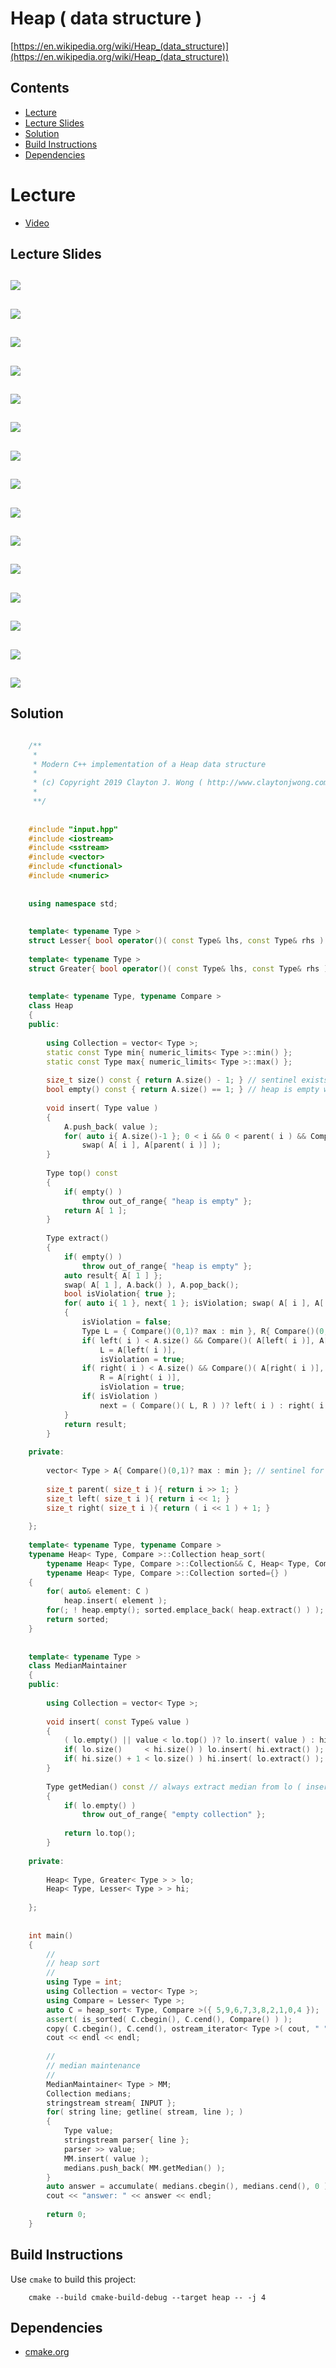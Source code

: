 # Heap ( data structure )
[https://en.wikipedia.org/wiki/Heap_(data_structure)](https://en.wikipedia.org/wiki/Heap_(data_structure))

## Contents
* [Lecture](#lecture)
* [Lecture Slides](#lecture-slides)
* [Solution](#solution)
* [Build Instructions](#build-instructions)
* [Dependencies](#dependencies)

# Lecture
* [Video](https://www.coursera.org/lecture/algorithms-graphs-data-structures/data-structures-overview-WHOPA)

## Lecture Slides
![](documentation/heap_01.png)
---
![](documentation/heap_02.png)
---
![](documentation/heap_03.png)
---
![](documentation/heap_04.png)
---
![](documentation/heap_05.png)
---
![](documentation/heap_06.png)
---
![](documentation/heap_07.png)
---
![](documentation/heap_08.png)
---
![](documentation/heap_09.png)
---
![](documentation/heap_10.png)
---
![](documentation/heap_11.png)
---
![](documentation/heap_12.png)
---
![](documentation/heap_13.png)
---
![](documentation/heap_14.png)
---
![](documentation/heap_15.png)
---

## Solution
```cpp

    /**
     *
     * Modern C++ implementation of a Heap data structure
     *
     * (c) Copyright 2019 Clayton J. Wong ( http://www.claytonjwong.com )
     *
     **/
    
    
    #include "input.hpp"
    #include <iostream>
    #include <sstream>
    #include <vector>
    #include <functional>
    #include <numeric>
    
    
    using namespace std;
    
    
    template< typename Type >
    struct Lesser{ bool operator()( const Type& lhs, const Type& rhs ) const { return lhs < rhs; } };
    
    template< typename Type >
    struct Greater{ bool operator()( const Type& lhs, const Type& rhs ) const { return lhs > rhs; } };
    
    
    template< typename Type, typename Compare >
    class Heap
    {
    public:
    
        using Collection = vector< Type >;
        static const Type min{ numeric_limits< Type >::min() };
        static const Type max{ numeric_limits< Type >::max() };
    
        size_t size() const { return A.size() - 1; } // sentinel exists at A[ 0 ], so subtracting by one is OK
        bool empty() const { return A.size() == 1; } // heap is empty when it only contains the sentinel
    
        void insert( Type value )
        {
            A.push_back( value );
            for( auto i{ A.size()-1 }; 0 < i && 0 < parent( i ) && Compare()( A[ i ], A[parent( i )] ); i = parent( i ) )
                swap( A[ i ], A[parent( i )] );
        }
    
        Type top() const
        {
            if( empty() )
                throw out_of_range{ "heap is empty" };
            return A[ 1 ];
        }
    
        Type extract()
        {
            if( empty() )
                throw out_of_range{ "heap is empty" };
            auto result{ A[ 1 ] };
            swap( A[ 1 ], A.back() ), A.pop_back();
            bool isViolation{ true };
            for( auto i{ 1 }, next{ 1 }; isViolation; swap( A[ i ], A[ next ] ), i = next )
            {
                isViolation = false;
                Type L = { Compare()(0,1)? max : min }, R{ Compare()(0,1)? max : min };
                if( left( i ) < A.size() && Compare()( A[left( i )], A[ i ] ) )
                    L = A[left( i )],
                    isViolation = true;
                if( right( i ) < A.size() && Compare()( A[right( i )], A[ i ] ) )
                    R = A[right( i )],
                    isViolation = true;
                if( isViolation )
                    next = ( Compare()( L, R ) )? left( i ) : right( i );
            }
            return result;
        }
    
    private:
    
        vector< Type > A{ Compare()(0,1)? max : min }; // sentinel for 1-based indexing ( easy to find parent and left/right children )
    
        size_t parent( size_t i ){ return i >> 1; }
        size_t left( size_t i ){ return i << 1; }
        size_t right( size_t i ){ return ( i << 1 ) + 1; }
    
    };
    
    template< typename Type, typename Compare >
    typename Heap< Type, Compare >::Collection heap_sort(
        typename Heap< Type, Compare >::Collection&& C, Heap< Type, Compare > heap={},
        typename Heap< Type, Compare >::Collection sorted={} )
    {
        for( auto& element: C )
            heap.insert( element );
        for(; ! heap.empty(); sorted.emplace_back( heap.extract() ) );
        return sorted;
    }
    
    
    template< typename Type >
    class MedianMaintainer
    {
    public:
    
        using Collection = vector< Type >;
    
        void insert( const Type& value )
        {
            ( lo.empty() || value < lo.top() )? lo.insert( value ) : hi.insert( value ); // use lo.top() as insertion pivot
            if( lo.size()     < hi.size() ) lo.insert( hi.extract() ); // Note: balance lo/hi heaps, such that
            if( hi.size() + 1 < lo.size() ) hi.insert( lo.extract() ); //       median is always lo.top()
        }
    
        Type getMedian() const // always extract median from lo ( insert() ensures lo.top() is always the median )
        {
            if( lo.empty() )
                throw out_of_range{ "empty collection" };
    
            return lo.top();
        }
    
    private:
    
        Heap< Type, Greater< Type > > lo;
        Heap< Type, Lesser< Type > > hi;
    
    };
    
    
    int main()
    {
        //
        // heap sort
        //
        using Type = int;
        using Collection = vector< Type >;
        using Compare = Lesser< Type >;
        auto C = heap_sort< Type, Compare >({ 5,9,6,7,3,8,2,1,0,4 });
        assert( is_sorted( C.cbegin(), C.cend(), Compare() ) );
        copy( C.cbegin(), C.cend(), ostream_iterator< Type >( cout, " " ) );
        cout << endl << endl;
    
        //
        // median maintenance
        //
        MedianMaintainer< Type > MM;
        Collection medians;
        stringstream stream{ INPUT };
        for( string line; getline( stream, line ); )
        {
            Type value;
            stringstream parser{ line };
            parser >> value;
            MM.insert( value );
            medians.push_back( MM.getMedian() );
        }
        auto answer = accumulate( medians.cbegin(), medians.cend(), 0 ) % 10000;
        cout << "answer: " << answer << endl;
        
        return 0;
    }

```

## Build Instructions
Use ```cmake``` to build this project:

```
    cmake --build cmake-build-debug --target heap -- -j 4
```

## Dependencies
* [cmake.org](https://cmake.org)
